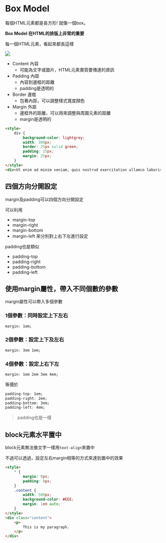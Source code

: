 # Box Model

每個HTML元素都是長方形! 就像一個box。

**Box Model 在HTML的排版上非常的重要**

每一個HTML元素，看起來都長這樣

![](https://i.imgur.com/mIXtnWJ.png)


- Content 內容
    - 可能為文字或圖片，HTML元素實質要傳達的資訊
- Padding 內距
    - 內容到邊框的距離
    - padding是透明的
- Border 邊框
    - 包著內距，可以調整樣式寬度顏色
- Margin 外距
    - 邊框外的距離，可以用來調整與周圍元素的距離
    - margin是透明的

```html
<style>
    div {
        background-color: lightgrey;
        width: 300px;
        border: 25px solid green;
        padding: 25px;
        margin: 25px;
    }
</style>
<div>Ut enim ad minim veniam, quis nostrud exercitation ullamco laboris nisi ut aliquip ex ea commodo consequat. Duis aute irure dolor in reprehenderit in voluptate velit esse cillum dolore eu fugiat nulla pariatur. Excepteur sint occaecat cupidatat non proident, sunt in culpa qui officia deserunt mollit anim id est laborum.</div>
```

## 四個方向分開設定

margin及padding可以四個方向分開設定

可以利用
- margin-top
- margin-right
- margin-bottom
- margin-left
來分別對上右下左進行設定

padding也是類似
- padding-top
- padding-right
- padding-bottom
- padding-left


## 使用margin屬性，帶入不同個數的參數

margin屬性可以帶入多個參數

### 1個參數：同時設定上下左右
```css
margin: 1em;
```

### 2個參數：設定上下及左右
```css
margin: 3em 1em;
```

### 4個參數：設定上右下左
```css
margin: 1em 2em 3em 4em;
```

等價於
```css
padding-top: 1em;
padding-right: 2em;
padding-bottom: 3em;
padding-left: 4em;
```

> padding也是一樣

## block元素水平置中

block元素無法像文字一樣用```text-align```來置中

不過可以透過，設定左右margin相等的方式來達到置中的效果

```html
<style>
    * {
        margin: 0px;
        padding: 0px;
    }
    .content {
        width: 500px;
        background-color: #EEE;
        margin: 1em auto;
    }
</style>
<div class="content">
    <p>
        This is my paragraph.
    </p>
</div>
```

